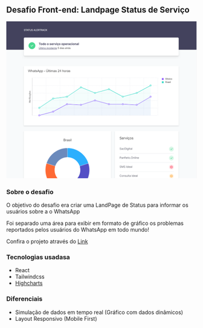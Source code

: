## Desafio Front-end: Landpage Status de Serviço

![Preview](front-end-test/preview.png)

### Sobre o desafio

O objetivo do desafio era criar uma LandPage de Status para informar os usuários sobre a o WhatsApp

Foi separado uma área para exibir em formato de gráfico os problemas reportados pelos usuários do WhatsApp em todo mundo!

Confira o projeto através do [Link](https://status-page-beige.vercel.app/)

### Tecnologias usadasa

* React
* Tailwindcss
* [Highcharts](https://www.highcharts.com/)

### Diferenciais

* Simulação de dados em tempo real (Gráfico com dados dinâmicos)
* Layout Responsivo (Mobile First)
